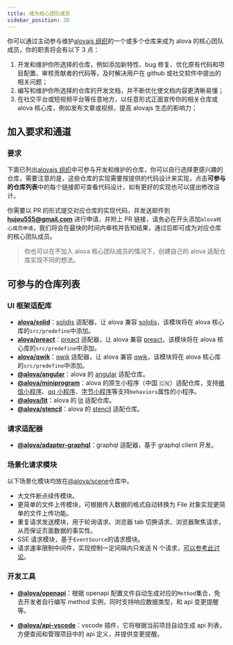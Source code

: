 ```yaml
---
title: 成为核心团队成员
sidebar_position: 20
---
```


你可以通过主动参与维护[alovajs 组织](https://github.com/alovajs)的一个或多个仓库来成为 alova 的核心团队成员，你的职责将会有以下 3 点：

1. 开发和维护你所选择的仓库，例如添加新特性、bug 修复、优化原有代码和项目配置、审核贡献者的代码等，及时解决用户在 github 或社交软件中提出的相关问题；
2. 编写和维护你所选择的仓库的开发文档，并不断优化使文档内容更清晰易懂；
3. 在社交平台或短视频平台等任意地方，以任意形式正面宣传你的相关仓库或 alova 核心库，例如发布文章或视频，提高 alovajs 生态的影响力；

## 加入要求和通道

### 要求

下面已列出[alovajs 组织](https://github.com/alovajs)中可参与开发和维护的仓库，你可以自行选择更感兴趣的仓库，需要注意的是，这些仓库的实现需要按提供的代码设计来实现，点击**可参与的仓库列表**中的每个链接即可查看代码设计，如有更好的实现也可以提出修改设计。

你需要以 PR 的形式提交对应仓库的实现代码，并发送邮件到 **hujou555@gmail.com** 进行申请，并附上 PR 链接，请务必在开头添加`alova核心成员申请`，我们将会在最快的时间内审核并告知结果，通过后即可成为对应仓库的核心团队成员。

> 你也可以在不加入 alova 核心团队成员的情况下，创建自己的 alova 适配仓库实现不同的想法。

## 可参与的仓库列表

### UI 框架适配库

- [**alova/solid**](https://github.com/alovajs/alova/tree/main/src/predefine#solidhook)：[solidjs](https://www.solidjs.com/) 适配器，让 alova 兼容 [solidjs](https://www.solidjs.com/)，该模块将在 alova 核心库的`src/predefine`中添加。
- [**alova/preact**](https://github.com/alovajs/alova/tree/main/src/predefine#preacthook)：[preact](https://preactjs.com/) 适配器，让 alova 兼容 [preact](https://preactjs.com/)，该模块将在 alova 核心库的`src/predefine`中添加。
- [**alova/qwik**](https://github.com/alovajs/alova/tree/main/src/predefine#qwikhook)：[qwik](https://qwik.builder.io/) 适配器，让 alova 兼容 [qwik](https://qwik.builder.io/)，该模块将在 alova 核心库的`src/predefine`中添加。
- [**@alova/angular**](https://github.com/alovajs/angular)：alova 的 [angular](https://angularjs.org/) 适配仓库。
- [**@alova/miniprogram**](https://github.com/alovajs/miniprogram)：alova 的原生小程序（中国 🇨🇳）适配仓库，支持[微信小程序](https://developers.weixin.qq.com/miniprogram/dev/framework/)、[qq 小程序](https://q.qq.com/wiki/develop/miniprogram/frame/)、[字节小程序](https://developer.open-douyin.com/docs/resource/zh-CN/mini-app/introduction/usage-guide)等支持`behaviors`属性的小程序。
- [**@alova/lit**](https://github.com/alovajs/lit)：alova 的 [lit](https://lit.dev/) 适配仓库。
- [**@alova/stencil**](https://github.com/alovajs/stencil)：alova 的 [stencil](https://stenciljs.com/) 适配仓库。

### 请求适配器

- [**@alova/adapter-graphql**](https://github.com/alovajs/adapter-graphql)：graphql 适配器，基于 graphql client 开发。

### 场景化请求模块

以下场景化模块均放在[@alova/scene](https://github.com/alovajs/scene)仓库中。

- 大文件断点续传模块。
- 更简单的文件上传模块，可根据传入数据的格式自动转换为 File 对象实现更简单的文件上传功能。
- 重复请求发送模块，用于轮询请求、浏览器 tab 切换请求、浏览器聚焦请求，从而保证页面数据的事实性。
- SSE 请求模块，基于`EventSource`的请求模块。
- 请求速率限制中间件，实现控制一定间隔内只发送 N 个请求，[可以参考此讨论](https://github.com/alovajs/alova/discussions/205)。

### 开发工具

- [**@alova/openapi**](https://github.com/alovajs/openapi)：根据 openapi 配置文件自动生成对应的`Method`集合，免去开发者自行编写 method 实例，同时支持响应数据类型，和 api 变更提醒等。

- [**@alova/api-vscode**](https://github.com/alovajs/api-vscode)：vscode 插件，它将根据当前项目自动生成 api 列表，方便查阅和管理项目中的 api 定义，并提供变更提醒。
